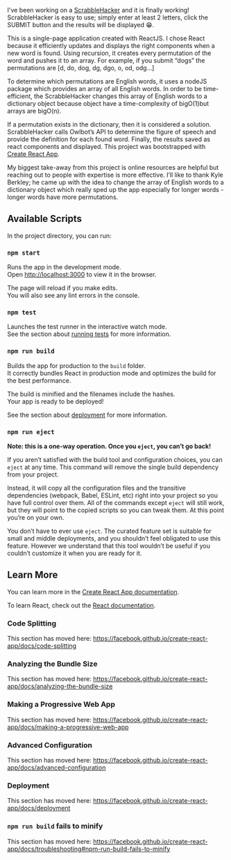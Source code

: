 I've been working on a [ScrabbleHacker](https://paulnegedu.com/projects/scrabble) and it is finally working! ScrabbleHacker is easy to use; simply enter at least 2 letters, click the SUBMIT button and the results will be displayed 😁.

This is a single-page application created with ReactJS. I chose React because it efficiently updates and displays the
right components when a new word is found.
Using recursion, it creates every permutation of the word and pushes it to an array. For example, if you submit
“dogs” the permutations are [d, do, dog, dg, dgo, o, od, odg...]

To determine which permutations are English words, it uses a nodeJS package which provides an array of all English words. In order to be time-efficient, the ScrabbleHacker changes this array of English words to a dictionary object because object have a time-complexity of
bigO(1)but arrays are bigO(n).

If a permutation exists in the dictionary, then it is considered a solution. ScrabbleHacker calls Owlbot’s API to determine the figure of speech and provide the definition for each found word. Finally, the results saved as react components and displayed.
This project was bootstrapped with [Create React App](https://github.com/facebook/create-react-app).

My biggest take-away from this project is online resources are helpful but reaching out to people with expertise is more effective. I’ll like to thank Kyle Berkley; he came up with the idea to change the array of English words to a dictionary object which really sped up the app especially for longer words - longer words have more permutations.

## Available Scripts

In the project directory, you can run:

### `npm start`

Runs the app in the development mode.<br />
Open [http://localhost:3000](http://localhost:3000) to view it in the browser.

The page will reload if you make edits.<br />
You will also see any lint errors in the console.

### `npm test`

Launches the test runner in the interactive watch mode.<br />
See the section about [running tests](https://facebook.github.io/create-react-app/docs/running-tests) for more information.

### `npm run build`

Builds the app for production to the `build` folder.<br />
It correctly bundles React in production mode and optimizes the build for the best performance.

The build is minified and the filenames include the hashes.<br />
Your app is ready to be deployed!

See the section about [deployment](https://facebook.github.io/create-react-app/docs/deployment) for more information.

### `npm run eject`

**Note: this is a one-way operation. Once you `eject`, you can’t go back!**

If you aren’t satisfied with the build tool and configuration choices, you can `eject` at any time. This command will remove the single build dependency from your project.

Instead, it will copy all the configuration files and the transitive dependencies (webpack, Babel, ESLint, etc) right into your project so you have full control over them. All of the commands except `eject` will still work, but they will point to the copied scripts so you can tweak them. At this point you’re on your own.

You don’t have to ever use `eject`. The curated feature set is suitable for small and middle deployments, and you shouldn’t feel obligated to use this feature. However we understand that this tool wouldn’t be useful if you couldn’t customize it when you are ready for it.

## Learn More

You can learn more in the [Create React App documentation](https://facebook.github.io/create-react-app/docs/getting-started).

To learn React, check out the [React documentation](https://reactjs.org/).

### Code Splitting

This section has moved here: https://facebook.github.io/create-react-app/docs/code-splitting

### Analyzing the Bundle Size

This section has moved here: https://facebook.github.io/create-react-app/docs/analyzing-the-bundle-size

### Making a Progressive Web App

This section has moved here: https://facebook.github.io/create-react-app/docs/making-a-progressive-web-app

### Advanced Configuration

This section has moved here: https://facebook.github.io/create-react-app/docs/advanced-configuration

### Deployment

This section has moved here: https://facebook.github.io/create-react-app/docs/deployment

### `npm run build` fails to minify

This section has moved here: https://facebook.github.io/create-react-app/docs/troubleshooting#npm-run-build-fails-to-minify
